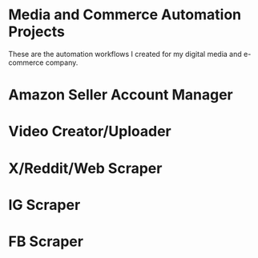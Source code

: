 # Media and Commerce Automation Projects
These are the automation workflows I created for my digital media and e-commerce company.

# Amazon Seller Account Manager

# Video Creator/Uploader

# X/Reddit/Web Scraper

# IG Scraper

# FB Scraper
